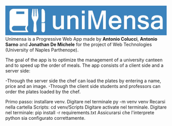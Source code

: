 ![Alt text](Unimensa/static/images/logo/logo.jpeg "Logo Unimensa")
 Unimensa is a Progressive Web App made by **Antonio Colucci**, **Antonio Sarno** and **Jonathan De Michele** for the project of Web Technologies (University of Naples Parthenope).
 
 
The goal of the app is to optimize the management of a university canteen and to speed up the order of meals.
The app consists of a client side and a server side:

-Through the server side the chef can load the plates by entering a name, price and an image. 
-Through the client side students and professors can order the plates loaded by the chef.


Primo passo: installare venv. Digitare nel terminale py -m venv venv
Recarsi nella cartella Scripts: cd venv/Scripts
Digitare activate nel terminale.
Digitare nel terminale: pip install -r requirements.txt
Assicurarsi che l'interprete python sia configurato correttamente.

